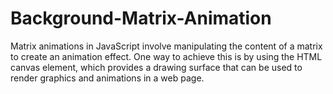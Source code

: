 # Background-Matrix-Animation
Matrix animations in JavaScript involve manipulating the content of a matrix to create an animation effect. One way to achieve this is by using the HTML canvas element, which provides a drawing surface that can be used to render graphics and animations in a web page. 
